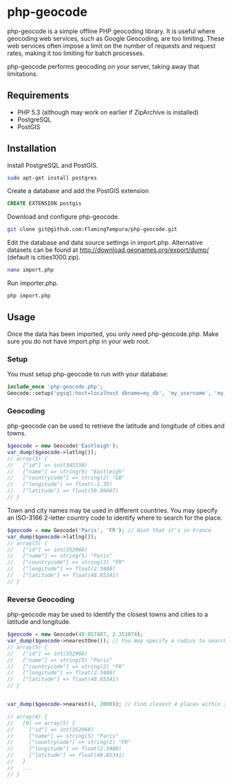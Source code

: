 php-geocode
===========

php-geocode is a simple offline PHP geocoding library. It is useful where geocoding web services, such as Google Geocoding, are too limiting. These web services often impose a limit on the number of requests and request rates, making it too limiting for batch processes.

php-geocode performs geocoding on your server, taking away that limitations.


Requirements
------------

* PHP 5.3 (although may work on earlier if ZipArchive is installed)
* PostgreSQL
* PostGIS

Installation
------------

Install PostgreSQL and PostGIS.

```bash
sudo apt-get install postgres
```

Create a database and add the PostGIS extension
```sql
CREATE EXTENSION postgis
```

Download and configure php-geocode.
```bash
git clone git@github.com:FlamingTempura/php-geocode.git
```

Edit the database and data source settings in import.php. Alternative datasets can be found at http://download.geonames.org/export/dump/ (default is cities1000.zip).
```bash
nano import.php
```

Run importer.php.

```bash
php import.php
```

Usage
-----

Once the data has been imported, you only need php-geocode.php. Make sure you do not have import.php in your web root.

### Setup

You must setup php-geocode to run with your database:

```php
include_once 'php-geocode.php';
Geocode::setup('pgsql:host=localhost dbname=my_db', 'my_username', 'my_password');
```

### Geocoding

php-geocode can be used to retrieve the latitude and longitude of cities and towns.

```php
$geocode = new Geocode('Eastleigh');
var_dump($geocode->latlng());
// array(5) {
//   ["id"] => int(345150)
//   ["name"] => string(9) "Eastleigh"
//   ["countrycode"] => string(2) "GB"
//   ["longitude"] => float(-1.35)
//   ["latitude"] => float(50.96667)
// }
```

Town and city names may be used in different countries. You may specify an ISO-3166 2-letter country code to identify where to search for the place.

```php
$geocode = new Geocode('Paris', 'FR'); // Hint that it's in France
var_dump($geocode->latlng());
// array(5) {
//   ["id"] => int(352968)
//   ["name"] => string(5) "Paris"
//   ["countrycode"] => string(2) "FR"
//   ["longitude"] => float(2.3488)
//   ["latitude"] => float(48.85341)
// }

```

### Reverse Geocoding

php-geocode may be used to identify the closest towns and cities to a latitude and longitude.

```php
$geocode = new Geocode(48.857487, 2.351074);
var_dump($geocode->nearestOne()); // You may specify a radius to search in (in meters)
// array(5) {
//   ["id"] => int(352968)
//   ["name"] => string(5) "Paris"
//   ["countrycode"] => string(2) "FR"
//   ["longitude"] => float(2.3488)
//   ["latitude"] => float(48.85341)
// }


var_dump($geocode->nearest(4, 2000)); // Find closest 4 places within 2km

// array(4) {
//   [0] => array(5) {
//     ["id"] => int(352968)
//     ["name"] => string(5) "Paris"
//     ["countrycode"] => string(2) "FR"
//     ["longitude"] => float(2.3488)
//     ["latitude"] => float(48.85341)
//   }
//   ...
// }


```
